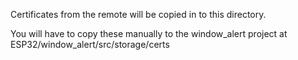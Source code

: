 Certificates from the remote will be copied in to this directory.

You will have to copy these manually to the window_alert project at
ESP32/window_alert/src/storage/certs